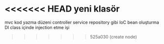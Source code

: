 <<<<<<< HEAD
yeni klasör
=======

mvc kod yazma düzeni controller service repository gibi 
IoC bean oluşturma
DI class içinde injection etme işi

>>>>>>> 525a030 (create node)
